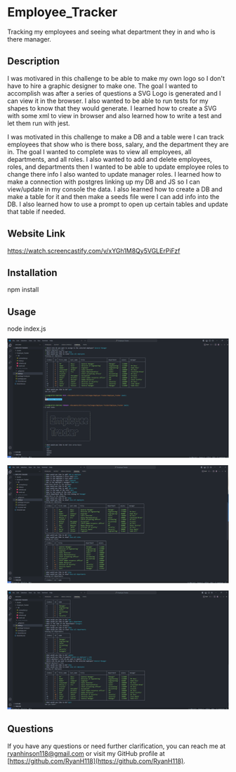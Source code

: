 # Employee_Tracker
Tracking my employees and seeing what department they in and who is there manager.

## Description

I was motivared in this challenge to be able to make my own logo so I don't have to hire a graphic designer to make one. The goal I wanted to accomplish was after a series of questions a SVG Logo is generated and I can view it in the browser. I also wanted to be able to run tests for my shapes to know that they would generate. I learned how to create a SVG with some xml to view in browser and also learned how to write a test and let them run with jest.

I was motivated in this challenge to make a DB and a table were I can track employees that show who is there boss, salary, and the department they are in. The goal I wanted to complete was to view all employees, all departments, and all roles. I also wanted to add and delete employees, roles, and departments then I wanted to be able to update employee roles to change there info I also wanted to update manager roles. I learned how to make a connection with postgres linking up my DB and JS so I can view/update in my console the data. I also learned how to create a DB and make a table for it and then make a seeds file were I can add info into the DB. I also learned how to use a prompt to open up certain tables and update that table if needed. 

## Website Link

https://watch.screencastify.com/v/xYGh1M8Qy5VGLErPiFzf
          
## Installation
npm install
          
## Usage

node index.js
  
![alt text](./images/View_all_employees.png)

![alt text](./images/View_all_roles.png)

![alt text](./images/View_departments.png)
          
## Questions
If you have any questions or need further clarification, you can reach me at [ryanhinson118@gmail.com](mailto:ryanhinson118@gmail.com) or visit my GitHub profile at [https://github.com/RyanH118](https://github.com/RyanH118).